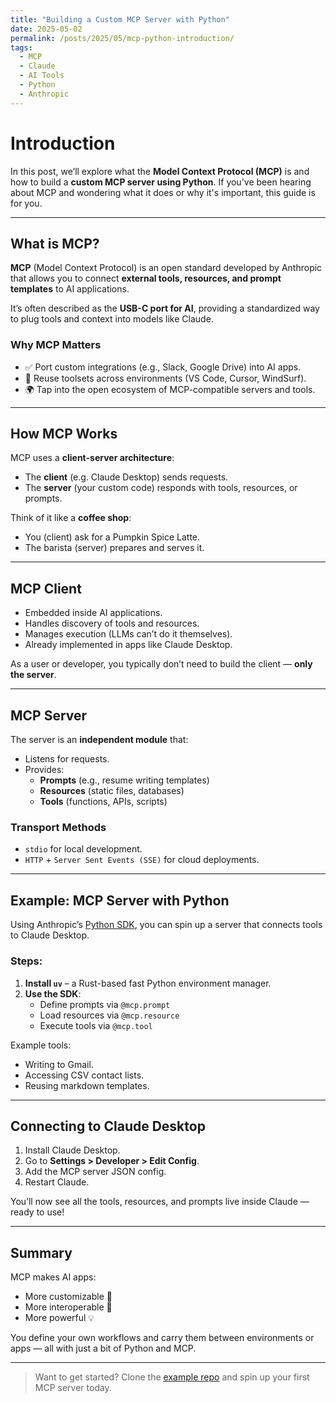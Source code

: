 ```yaml
---
title: "Building a Custom MCP Server with Python"
date: 2025-05-02
permalink: /posts/2025/05/mcp-python-introduction/
tags:
  - MCP
  - Claude
  - AI Tools
  - Python
  - Anthropic
---
```


# Introduction

In this post, we’ll explore what the **Model Context Protocol (MCP)** is and how to build a **custom MCP server using Python**. If you've been hearing about MCP and wondering what it does or why it's important, this guide is for you.

---

## What is MCP?

**MCP** (Model Context Protocol) is an open standard developed by Anthropic that allows you to connect **external tools, resources, and prompt templates** to AI applications.

It’s often described as the **USB-C port for AI**, providing a standardized way to plug tools and context into models like Claude.

### Why MCP Matters

- ✅ Port custom integrations (e.g., Slack, Google Drive) into AI apps.
- 🔁 Reuse toolsets across environments (VS Code, Cursor, WindSurf).
- 🌍 Tap into the open ecosystem of MCP-compatible servers and tools.

---

## How MCP Works

MCP uses a **client-server architecture**:

- The **client** (e.g. Claude Desktop) sends requests.
- The **server** (your custom code) responds with tools, resources, or prompts.

Think of it like a **coffee shop**:

- You (client) ask for a Pumpkin Spice Latte.
- The barista (server) prepares and serves it.

---

## MCP Client

- Embedded inside AI applications.
- Handles discovery of tools and resources.
- Manages execution (LLMs can’t do it themselves).
- Already implemented in apps like Claude Desktop.

As a user or developer, you typically don’t need to build the client — **only the server**.

---

## MCP Server

The server is an **independent module** that:

- Listens for requests.
- Provides:
  - **Prompts** (e.g., resume writing templates)
  - **Resources** (static files, databases)
  - **Tools** (functions, APIs, scripts)

### Transport Methods

- `stdio` for local development.
- `HTTP` + `Server Sent Events (SSE)` for cloud deployments.

---

## Example: MCP Server with Python

Using Anthropic’s [Python SDK](https://github.com/anthropics/devtools), you can spin up a server that connects tools to Claude Desktop.

### Steps:

1. **Install `uv`** – a Rust-based fast Python environment manager.
2. **Use the SDK**:
   - Define prompts via `@mcp.prompt`
   - Load resources via `@mcp.resource`
   - Execute tools via `@mcp.tool`

Example tools:

- Writing to Gmail.
- Accessing CSV contact lists.
- Reusing markdown templates.

---

## Connecting to Claude Desktop

1. Install Claude Desktop.
2. Go to **Settings > Developer > Edit Config**.
3. Add the MCP server JSON config.
4. Restart Claude.

You’ll now see all the tools, resources, and prompts live inside Claude — ready to use!

---

## Summary

MCP makes AI apps:

- More customizable 🚀
- More interoperable 🧩
- More powerful 💡

You define your own workflows and carry them between environments or apps — all with just a bit of Python and MCP.

---

> Want to get started? Clone the [example repo](https://github.com/anthropics/devtools) and spin up your first MCP server today.
